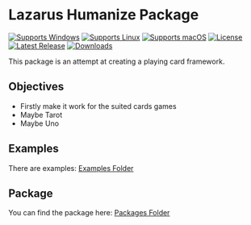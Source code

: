 # Lazarus Humanize Package
[![Supports Windows](https://img.shields.io/badge/support-Windows-blue?logo=Windows)](https://github.com/gcarreno/objpas-card-framework/releases/latest)
[![Supports Linux](https://img.shields.io/badge/support-Linux-yellow?logo=Linux)](https://github.com/gcarreno/objpas-card-framework/releases/latest)
[![Supports macOS](https://img.shields.io/badge/support-macOS-black?logo=macOS)](https://github.com/gcarreno/objpas-card-framework/releases/latest)
[![License](https://img.shields.io/github/license/gcarreno/objpas-card-framework)](https://github.com/gcarreno/objpas-card-framework/blob/main/LICENSE)
[![Latest Release](https://img.shields.io/github/v/release/gcarreno/objpas-card-framework?label=latest%20release)](https://github.com/gcarreno/objpas-card-framework/releases/latest)
[![Downloads](https://img.shields.io/github/downloads/gcarreno/objpas-card-framework/total)](https://github.com/gcarreno/objpas-card-framework/releases)

This package is an attempt at creating a playing card framework.

## Objectives

- Firstly make it work for the suited cards games
- Maybe Tarot
- Maybe Uno

## Examples

There are examples: [Examples Folder](examples)

## Package

You can find the package here: [Packages Folder](packages)

<!-- [![Build Status](https://github.com/gcarreno/objpas-card-framework/actions/workflows/main.yaml/badge.svg?branch=main)](https://github.com/gcarreno/objpas-card-framework/actions) -->
